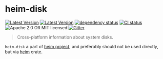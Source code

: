 # heim-disk

[![Latest Version](https://img.shields.io/crates/v/heim-disk.svg)](https://crates.io/crates/heim-disk)
[![Latest Version](https://docs.rs/heim-disk/badge.svg)](https://docs.rs/heim-disk)
[![dependency status](https://deps.rs/crate/heim-disk/0.0.11/status.svg)](https://deps.rs/crate/heim-disk/0.0.11)
[![CI status](https://github.com/heim-rs/heim/workflows/Continuous%20integration/badge.svg)](https://github.com/heim-rs/heim/actions?workflow=Continuous+integration)
![Apache 2.0 OR MIT licensed](https://img.shields.io/badge/license-Apache2.0%2FMIT-blue.svg)
[![Gitter](https://badges.gitter.im/heim-rs/heim.svg)](https://gitter.im/heim-rs/heim)

> Cross-platform information about system disks.

`heim-disk` a part of [heim project](https://github.com/heim-rs),
and preferably should not be used directly,
but via [heim](https://crates.io/crates/heim) crate.
